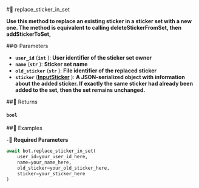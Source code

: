 #🔧 replace_sticker_in_set

**Use this method to replace an existing sticker in a sticker set with a new one. The method is equivalent to calling deleteStickerFromSet, then addStickerToSet,**

##⚙️ Parameters

- **`user_id`** (**`int`** ): **User identifier of the sticker set owner**
- **`name`** (**`str`** ): **Sticker set name**
- **`old_sticker`** (**`str`** ): **File identifier of the replaced sticker**
- **`sticker`** (**[InputSticker](../types/InputSticker.md)** ): **A JSON-serialized object with information about the added sticker. If exactly the same sticker had already been added to the set, then the set remains unchanged.**

##📲 Returns

#### `bool`

##📀 Examples

-🪫 **Required Parameters**

```python
await bot.replace_sticker_in_set(
    user_id=your_user_id_here,
    name=your_name_here,
    old_sticker=your_old_sticker_here,
    sticker=your_sticker_here
)
```
